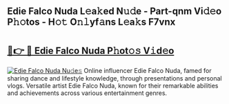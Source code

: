 ## Edie Falco Nuda L𝚎a𝚔ed N𝚞𝚍e - Part-qnm Vi𝚍𝚎o P𝚑𝚘tos - H𝚘𝚝 O𝚗𝚕yf𝚊ns L𝚎a𝚔s F7vnx

# <h2><a href="http://kf3vdq.oniu.top/?m=Edie+Falco+Nuda">🔗👉 🔴 Edie Falco Nuda P𝚑ot𝚘𝚜 V𝚒d𝚎o</a></h2>

[![Edie Falco Nuda Nu𝚍e𝚜](https://i.imgur.com/0qMVB7G.gif)](http://kf3vdq.oniu.top/?m=Edie+Falco+Nuda)
Online influencer Edie Falco Nuda, famed for sharing dance and lifestyle knowledge, through presentations and personal vlogs. Versatile artist Edie Falco Nuda, known for their remarkable abilities and achievements across various entertainment genres.  
